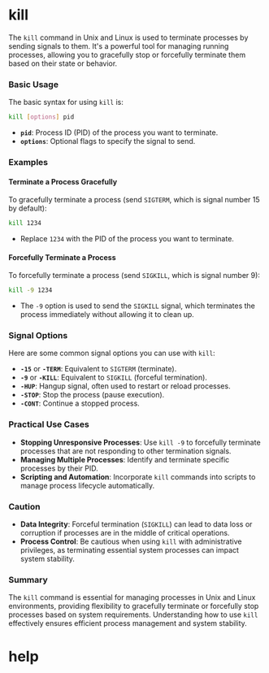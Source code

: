 # kill

The `kill` command in Unix and Linux is used to terminate processes by sending signals to them. It's a powerful tool for managing running processes, allowing you to gracefully stop or forcefully terminate them based on their state or behavior.

### Basic Usage

The basic syntax for using `kill` is:

```sh
kill [options] pid
```

- **`pid`**: Process ID (PID) of the process you want to terminate.
- **`options`**: Optional flags to specify the signal to send.

### Examples

#### Terminate a Process Gracefully

To gracefully terminate a process (send `SIGTERM`, which is signal number 15 by default):

```sh
kill 1234
```

- Replace `1234` with the PID of the process you want to terminate.

#### Forcefully Terminate a Process

To forcefully terminate a process (send `SIGKILL`, which is signal number 9):

```sh
kill -9 1234
```

- The `-9` option is used to send the `SIGKILL` signal, which terminates the process immediately without allowing it to clean up.

### Signal Options

Here are some common signal options you can use with `kill`:

- **`-15`** or **`-TERM`**: Equivalent to `SIGTERM` (terminate).
- **`-9`** or **`-KILL`**: Equivalent to `SIGKILL` (forceful termination).
- **`-HUP`**: Hangup signal, often used to restart or reload processes.
- **`-STOP`**: Stop the process (pause execution).
- **`-CONT`**: Continue a stopped process.

### Practical Use Cases

- **Stopping Unresponsive Processes**: Use `kill -9` to forcefully terminate processes that are not responding to other termination signals.
- **Managing Multiple Processes**: Identify and terminate specific processes by their PID.
- **Scripting and Automation**: Incorporate `kill` commands into scripts to manage process lifecycle automatically.

### Caution

- **Data Integrity**: Forceful termination (`SIGKILL`) can lead to data loss or corruption if processes are in the middle of critical operations.
- **Process Control**: Be cautious when using `kill` with administrative privileges, as terminating essential system processes can impact system stability.

### Summary

The `kill` command is essential for managing processes in Unix and Linux environments, providing flexibility to gracefully terminate or forcefully stop processes based on system requirements. Understanding how to use `kill` effectively ensures efficient process management and system stability.

# help 

```

```
